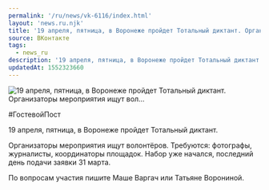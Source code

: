 ```yaml
---
permalink: '/ru/news/vk-6116/index.html'
layout: 'news.ru.njk'
title: '19 апреля, пятница, в Воронеже пройдет Тотальный диктант. Организаторы мероприятия ищут вол'
source: ВКонтакте
tags:
  - news_ru
description: '19 апреля, пятница, в Воронеже пройдет Тотальный диктант. Организаторы мероприятия ищут вол…'
updatedAt: 1552323660
---
```

![19 апреля, пятница, в Воронеже пройдет Тотальный диктант. Организаторы мероприятия ищут вол…](https://sun9-63.userapi.com/impf/c856020/v856020876/8d5/KI3P9DXftlg.jpg?size=1280x853&quality=96&proxy=1&sign=058c723ad921f723c2accee5373ef73f&c_uniq_tag=lT2_iWWQXM9im3DqF80HWxGNcY3BM2LBk5FszWR-sv4&type=album)

#ГостевойПост

19 апреля, пятница, в Воронеже пройдет Тотальный диктант.

Организаторы мероприятия ищут волонтёров. Требуются: фотографы, журналисты, координаторы площадок. Набор уже начался, последний день подачи заявки 31 марта.

По вопросам участия пишите Маше Варгач или Татьяне Ворониной.
